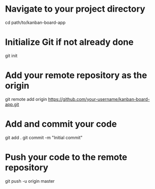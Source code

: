 # Navigate to your project directory
cd path/to/kanban-board-app

# Initialize Git if not already done
git init

# Add your remote repository as the origin
git remote add origin https://github.com/your-username/kanban-board-app.git

# Add and commit your code
git add .
git commit -m "Initial commit"

# Push your code to the remote repository
git push -u origin master
